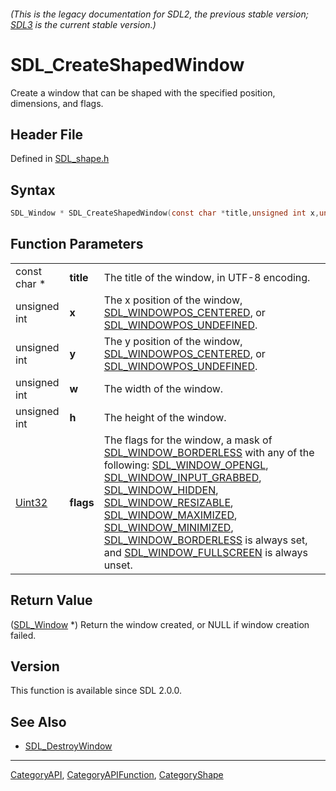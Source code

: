 ###### (This is the legacy documentation for SDL2, the previous stable version; [SDL3](https://wiki.libsdl.org/SDL3/) is the current stable version.)
# SDL_CreateShapedWindow

Create a window that can be shaped with the specified position, dimensions, and flags.

## Header File

Defined in [SDL_shape.h](https://github.com/libsdl-org/SDL/blob/SDL2/include/SDL_shape.h)

## Syntax

```c
SDL_Window * SDL_CreateShapedWindow(const char *title,unsigned int x,unsigned int y,unsigned int w,unsigned int h,Uint32 flags);
```

## Function Parameters

|                  |           |                                                                                                                                                                                                                                                                                                                                                                                                                                                                                                                                 |
| ---------------- | --------- | ------------------------------------------------------------------------------------------------------------------------------------------------------------------------------------------------------------------------------------------------------------------------------------------------------------------------------------------------------------------------------------------------------------------------------------------------------------------------------------------------------------------------------- |
| const char *     | **title** | The title of the window, in UTF-8 encoding.                                                                                                                                                                                                                                                                                                                                                                                                                                                                                     |
| unsigned int     | **x**     | The x position of the window, [SDL_WINDOWPOS_CENTERED](SDL_WINDOWPOS_CENTERED), or [SDL_WINDOWPOS_UNDEFINED](SDL_WINDOWPOS_UNDEFINED).                                                                                                                                                                                                                                                                                                                                                                                          |
| unsigned int     | **y**     | The y position of the window, [SDL_WINDOWPOS_CENTERED](SDL_WINDOWPOS_CENTERED), or [SDL_WINDOWPOS_UNDEFINED](SDL_WINDOWPOS_UNDEFINED).                                                                                                                                                                                                                                                                                                                                                                                          |
| unsigned int     | **w**     | The width of the window.                                                                                                                                                                                                                                                                                                                                                                                                                                                                                                        |
| unsigned int     | **h**     | The height of the window.                                                                                                                                                                                                                                                                                                                                                                                                                                                                                                       |
| [Uint32](Uint32) | **flags** | The flags for the window, a mask of [SDL_WINDOW_BORDERLESS](SDL_WINDOW_BORDERLESS) with any of the following: [SDL_WINDOW_OPENGL](SDL_WINDOW_OPENGL), [SDL_WINDOW_INPUT_GRABBED](SDL_WINDOW_INPUT_GRABBED), [SDL_WINDOW_HIDDEN](SDL_WINDOW_HIDDEN), [SDL_WINDOW_RESIZABLE](SDL_WINDOW_RESIZABLE), [SDL_WINDOW_MAXIMIZED](SDL_WINDOW_MAXIMIZED), [SDL_WINDOW_MINIMIZED](SDL_WINDOW_MINIMIZED), [SDL_WINDOW_BORDERLESS](SDL_WINDOW_BORDERLESS) is always set, and [SDL_WINDOW_FULLSCREEN](SDL_WINDOW_FULLSCREEN) is always unset. |

## Return Value

([SDL_Window](SDL_Window) *) Return the window created, or NULL if window
creation failed.

## Version

This function is available since SDL 2.0.0.

## See Also

- [SDL_DestroyWindow](SDL_DestroyWindow)

----
[CategoryAPI](CategoryAPI), [CategoryAPIFunction](CategoryAPIFunction), [CategoryShape](CategoryShape)

